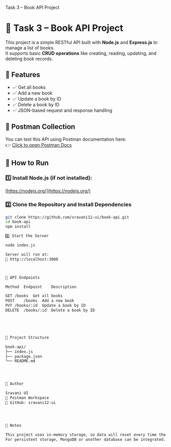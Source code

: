 Task 3 – Book API Project

# 📘 Task 3 – Book API Project

This project is a simple RESTful API built with **Node.js** and **Express.js** to manage a list of books.  
It supports basic **CRUD operations** like creating, reading, updating, and deleting book records.



## 📌 Features

- ✅ Get all books
- ✅ Add a new book
- ✅ Update a book by ID
- ✅ Delete a book by ID
- ✅ JSON-based request and response handling


## 🔗 Postman Collection

You can test this API using Postman documentation here:  
👉 [Click to open Postman Docs](https://documenter.getpostman.com/view/45437836/2sB2qfAJyS)


## 🔧 How to Run

### 1️⃣ Install Node.js (if not installed):  
[https://nodejs.org/](https://nodejs.org/)

### 2️⃣ Clone the Repository and Install Dependencies

```bash
git clone https://github.com/sravani12-ui/book-api.git
cd book-api
npm install

3️⃣ Start the Server

node index.js

Server will run at:
📍 http://localhost:3000



🧪 API Endpoints

Method	Endpoint	Description

GET	/books	Get all books
POST	/books	Add a new book
PUT	/books/:id	Update a book by ID
DELETE	/books/:id	Delete a book by ID





📁 Project Structure

book-api/
├── index.js
├── package.json
└── README.md




🙋 Author

Sravani UI
📩 Postman Workspace
📂 GitHub: sravani12-ui




📌 Notes

This project uses in-memory storage, so data will reset every time the server restarts.
For persistent storage, MongoDB or another database can be integrated.




